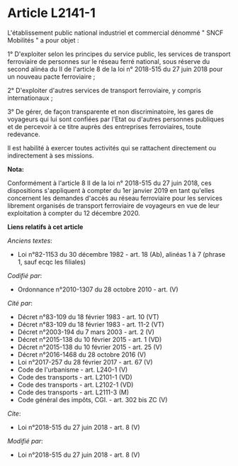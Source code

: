 # Article L2141-1

L'établissement public national industriel et commercial dénommé " SNCF Mobilités " a pour objet : 

1° D'exploiter selon les principes du service public, les services de transport ferroviaire de personnes sur le réseau ferré
national, sous réserve du second alinéa du II de l'article 8 de la loi n° 2018-515 du 27 juin 2018 pour un nouveau pacte
ferroviaire ; 

2° D'exploiter d'autres services de transport ferroviaire, y compris internationaux ; 

3° De gérer, de façon transparente et non discriminatoire, les gares de voyageurs qui lui sont confiées par l'Etat ou
d'autres personnes publiques et de percevoir à ce titre auprès des entreprises ferroviaires, toute redevance. 

Il est habilité à exercer toutes activités qui se rattachent directement ou indirectement à ses missions.

**Nota:**

Conformément à l'article 8 II de la loi n° 2018-515 du 27 juin 2018, ces dispositions s'appliquent à compter du 1er janvier
2019 en tant qu'elles concernent les demandes d'accès au réseau ferroviaire pour les services librement organisés de
transport ferroviaire de voyageurs en vue de leur exploitation à compter du 12 décembre 2020.

**Liens relatifs à cet article**

_Anciens textes_:

  - Loi n°82-1153 du 30 décembre 1982 - art. 18 (Ab), alinéas 1 à 7 (phrase 1, sauf ecqc les filiales)

_Codifié par_:

  - Ordonnance n°2010-1307 du 28 octobre 2010 - art. (V)

_Cité par_:

  - Décret n°83-109 du 18 février 1983 - art. 10 (VT)
  - Décret n°83-109 du 18 février 1983 - art. 11-2 (VT)
  - Décret n°2003-194 du 7 mars 2003 - art. 2 (V)
  - Décret n°2015-138 du 10 février 2015 - art. 1 (VD)
  - Décret n°2015-138 du 10 février 2015 - art. 25 (V)
  - Décret n°2016-1468 du 28 octobre 2016 (V)
  - Loi n°2017-257 du 28 février 2017 - art. 67 (V)
  - Code de l'urbanisme - art. L240-1 (V)
  - Code des transports - art. L2101-1 (VD)
  - Code des transports - art. L2102-1 (VD)
  - Code des transports - art. L2111-3 (M)
  - Code général des impôts, CGI. - art. 302 bis ZC (V)

_Cite_:

  - Loi n°2018-515 du 27 juin 2018 - art. 8 (V)

_Modifié par_:

  - Loi n°2018-515 du 27 juin 2018 - art. 8 (V)
